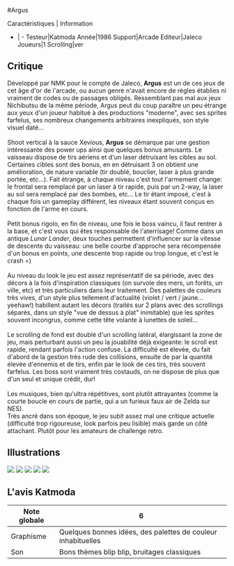 #Argus

Caractéristiques | Information
- | -
Testeur|Katmoda
Année|1986
Support|Arcade
Editeur|Jaleco
Joueurs|1
Scrolling|ver

## Critique
Développé par NMK pour le compte de Jaleco, <b>Argus</b> est un de ces jeux de cet âge d'or de l'arcade, ou aucun genre n'avait encore de règles établies ni vraiment de codes ou de passages obligés. Ressemblant pas mal aux jeux Nichibutsu de la même période, Argus peut du coup paraître un peu étrange aux yeux d'un joueur habitué à des productions "moderne", avec ses sprites farfelus, ses nombreux changements arbitraires inexpliqués, son style visuel daté...<br/><br/>Shoot vertical à la sauce Xevious, <b>Argus</b> se démarque par une gestion intéressante des power ups ainsi que quelques bonus amusants. Le vaisseau dispose de tirs aériens et d'un laser détruisant les cibles au sol. Certaines cibles sont des bonus, en en détruisant 3 on obtient une amélioration, de nature variable (tir doublé, bouclier, laser à plus grande portée, etc...). Fait étrange, à chaque niveau c'est tout l'armement change: le frontal sera remplacé par un laser à tir rapide, puis par un 2-way, la laser au sol sera remplacé par des bombes, etc... Le tir étant imposé, c'est à chaque fois un gameplay différent, les niveaux étant souvent conçus en fonction de l'arme en cours.<br/><br/>Petit bonus rigolo, en fin de niveau, une fois le boss vaincu, il faut rentrer à la base, et c'est vous qui êtes responsable de l'aterrisage! Comme dans un antique <i>Lunar Lander</i>, deux touches permettent d'influencer sur la vitesse de descente du vaisseau: une belle courbe d'approche sera récompensée d'un bonus en points, une descente trop rapide ou trop longue, et c'est le crash =)<br/><br/>Au niveau du look le jeu est assez représentatif de sa période, avec des décors à la fois d'inspiration classiques (on survole des mers, un forêts, un ville, etc) et très particuliers dans leur traitement. Des palettes de couleurs très vives, d'un style plus tellement d'actualité (violet / vert / jaune... yeehaw!) habillent autant les décors (traités sur 2 plans avec des scrollings séparés, dans un style "vue de dessus à plat" inimitable) que les sprites souvent incongrus, comme cette tête volante à lunettes de soleil...<br/><br/>Le scrolling de fond est doublé d'un scrolling latéral, élargissant la zone de jeu, mais perturbant aussi un peu la jouabilité déjà exigeante: le scroll est rapide, rendant parfois l'action confuse. La difficulté est élevée, du fait d'abord de la gestion très rude des collisions, ensuite de par la quantité élevée d'ennemis et de tirs, enfin par le look de ces tirs, très souvent farfelus. Les boss sont vraiment très costauds, on ne dispose de plus que d'un seul et unique crédit, dur! <br/><br/>Les musiques, bien qu'ultra répétitives, sont plutôt attrayantes (comme la courte boucle en cours de partie, qui a un furieux faux air de Zelda sur NES).<br/>Très ancré dans son époque, le jeu subit assez mal une critique actuelle (difficulté trop rigoureuse, look parfois peu lisible) mais garde un côté attachant. Plutôt pour les amateurs de challenge retro.

## Illustrations
![](http://www.shmup.com/images/thumbs/argus_1.jpg)
![](http://www.shmup.com/images/thumbs/img_fiche_2_323.gif)
![](http://www.shmup.com/images/thumbs/img_fiche_3_323.gif)
![](http://www.shmup.com/images/thumbs/img_fiche_4_323.gif)
![](http://www.shmup.com/images/thumbs/)

## L'avis Katmoda
Note globale|6
-|-
Graphisme|Quelques bonnes idées, des palettes de couleur inhabituelles
Son|Bons thèmes blip blip, bruitages classiques
